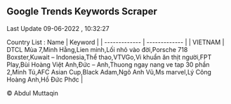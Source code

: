 

## Google Trends Keywords Scraper 
 
Last Update 09-06-2022 , 10:32:27

Country List :
 Name  | Keyword |
| ------------- | ------------- |
| VIETNAM | DTCL Mùa 7,Minh Hằng,Lien minh,Lối nhỏ vào đời,Porsche 718 Boxster,Kuwait – Indonesia,Thể thao,VTVGo,Vi khuẩn ăn thịt người,FPT Play,Bùi Hoàng Việt Anh,Đức – Anh,Thuong ngay nang ve tap 30 phần 2,Minh Tú,AFC Asian Cup,Black Adam,Ngô Anh Vũ,Ms marvel,Lý Công Hoàng Anh,Hồ Đức Phớc |



© Abdul Muttaqin 
